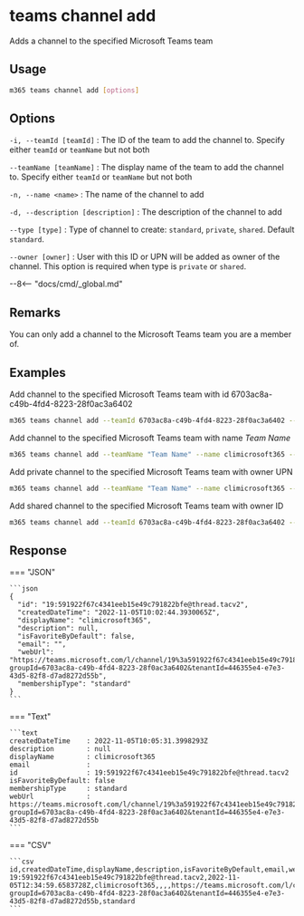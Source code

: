 # teams channel add

Adds a channel to the specified Microsoft Teams team

## Usage

```sh
m365 teams channel add [options]
```

## Options

`-i, --teamId [teamId]`
: The ID of the team to add the channel to. Specify either `teamId` or `teamName` but not both

`--teamName [teamName]`
: The display name of the team to add the channel to. Specify either `teamId` or `teamName` but not both

`-n, --name <name>`
: The name of the channel to add

`-d, --description [description]`
: The description of the channel to add

`--type [type]`
: Type of channel to create: `standard`, `private`, `shared`. Default `standard`.

`--owner [owner]`
: User with this ID or UPN will be added as owner of the channel. This option is required when type is `private` or `shared`.

--8<-- "docs/cmd/_global.md"

## Remarks

You can only add a channel to the Microsoft Teams team you are a member of.

## Examples

Add channel to the specified Microsoft Teams team with id 6703ac8a-c49b-4fd4-8223-28f0ac3a6402

```sh
m365 teams channel add --teamId 6703ac8a-c49b-4fd4-8223-28f0ac3a6402 --name climicrosoft365 --description development
```

Add channel to the specified Microsoft Teams team with name _Team Name_

```sh
m365 teams channel add --teamName "Team Name" --name climicrosoft365 --description development
```

Add private channel to the specified Microsoft Teams team with owner UPN

```sh
m365 teams channel add --teamName "Team Name" --name climicrosoft365 --type private --owner john.doe@contoso.com
```

Add shared channel to the specified Microsoft Teams team with owner ID

```sh
m365 teams channel add --teamId 6703ac8a-c49b-4fd4-8223-28f0ac3a6402 --name climicrosoft365 --type shared --owner cc693a7d-4833-4911-a89a-f0fe6e49bf69
```

## Response

=== "JSON"

    ```json
    {
      "id": "19:591922f67c4341eeb15e49c791822bfe@thread.tacv2",
      "createdDateTime": "2022-11-05T10:02:44.3930065Z",
      "displayName": "climicrosoft365",
      "description": null,
      "isFavoriteByDefault": false,
      "email": "",
      "webUrl": "https://teams.microsoft.com/l/channel/19%3a591922f67c4341eeb15e49c791822bfe%40thread.tacv2/climicrosoft365?groupId=6703ac8a-c49b-4fd4-8223-28f0ac3a6402&tenantId=446355e4-e7e3-43d5-82f8-d7ad8272d55b",
      "membershipType": "standard"
    }
    ```

=== "Text"

    ```text
    createdDateTime    : 2022-11-05T10:05:31.3998293Z
    description        : null
    displayName        : climicrosoft365
    email              :
    id                 : 19:591922f67c4341eeb15e49c791822bfe@thread.tacv2
    isFavoriteByDefault: false
    membershipType     : standard
    webUrl             : https://teams.microsoft.com/l/channel/19%3a591922f67c4341eeb15e49c791822bfe%40thread.tacv2/climicrosoft365?groupId=6703ac8a-c49b-4fd4-8223-28f0ac3a6402&tenantId=446355e4-e7e3-43d5-82f8-d7ad8272d55b
    ```

=== "CSV"

    ```csv
    id,createdDateTime,displayName,description,isFavoriteByDefault,email,webUrl,membershipType
    19:591922f67c4341eeb15e49c791822bfe@thread.tacv2,2022-11-05T12:34:59.6583728Z,climicrosoft365,,,,https://teams.microsoft.com/l/channel/19%3a591922f67c4341eeb15e49c791822bfe%40thread.tacv2/climicrosoft365?groupId=6703ac8a-c49b-4fd4-8223-28f0ac3a6402&tenantId=446355e4-e7e3-43d5-82f8-d7ad8272d55b,standard
    ```

